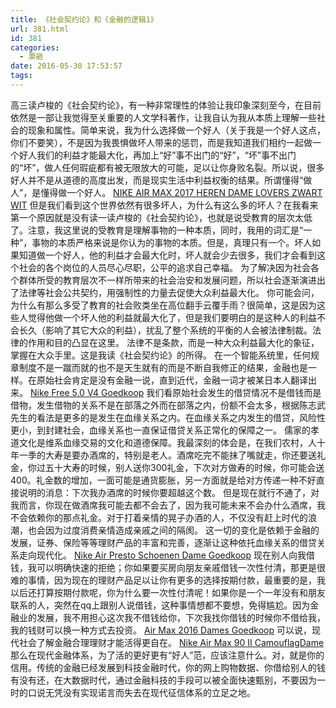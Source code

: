 ```yaml
---
title: 《社会契约论》和《金融的逻辑1》
url: 381.html
id: 381
categories:
  - 票砸
date: 2016-05-30 17:53:57
tags:
---
```


高三读卢梭的《社会契约论》，有一种非常理性的体验让我印象深刻至今，在目前依然是一部让我觉得至关重要的人文学科著作，让我自认为我从本质上理解一些社会的现象和属性。简单来说，我为什么选择做一个好人（关于我是一个好人这点，你们不要笑），不是因为我畏惧做坏人带来的惩罚，而是我知道我们相约一起做一个好人我们的利益才能最大化，再加上“好”事不出门的“好”，“坏”事不出门的“坏”，做人任何瑕疵都有被无限放大的可能，足以让你身败名裂。所以说，很多好人并不是从道德的高度出发，而是现实生活中利益权衡的结果。所谓懂得“做人”，是懂得做一个好人。 [NIKE AIR MAX 2017 HEREN DAME LOVERS ZWART WIT](http://www.nikeairmax2017.nl/nike-air-max-2017-heren-dame-lovers-zwart-wit.html) 但是我们看到这个世界依然有很多坏人，为什么有这么多的坏人？在我看来第一个原因就是没有读一读卢梭的《社会契约论》，也就是说受教育的层次太低了。注意，我这里说的受教育是理解事物的一种本质，同时，我用的词汇是“一种”，事物的本质严格来说是你认为的事物的本质。但是，真理只有一个。坏人如果知道做一个好人，他的利益才会最大化时，坏人就会少去很多，我们才会看到这个社会的各个岗位的人员尽心尽职，公平的追求自己幸福。 为了解决因为社会各个群体所受的教育层次不一样所带来的社会治安和发展问题，所以社会逐渐演进出了法律等社会公共契约，用强制性的力量去促使大众利益最大化。 你可能会问，为什么有那么多受了教育的社会败类坐在高位翻手云覆手雨？很简单，这是因为这些人觉得他做一个坏人他的利益就最大化了，但是我们要明白的是这种人的利益不会长久（影响了其它大众的利益），扰乱了整个系统的平衡的人会被法律制裁。法律的作用和目的凸显在这里。 法律不是条款，而是一种大众利益最大化的象征，掌握在大众手里。这是我读《社会契约论》的所得。 在一个智能系统里，任何规章制度不是一蹴而就的也不是天生就有的而是不断自我修正的结果，金融也是一样。在原始社会肯定是没有金融一说，直到近代，金融一词才被某日本人翻译出来。 [Nike Free 5.0 V4 Goedkoop](http://www.goedkoopairmaxnike.nl/nike-running-goedkoop/nike-free-5-0-v4.html) 我们看原始社会发生的借贷情况不是借钱而是借物，发生借物的关系不是在部落之外而在部落之内，份额不会太多，根据陈志武先生的看法是更多的是发生在血缘关系之内。在血缘关系之内发生的借贷，风险性更小，到封建社会，血缘关系也一直保证借贷关系正常化的保障之一。 儒家的孝道文化是维系血缘交易的文化和道德保障。我最深刻的体会是，在我们农村，人十年一季的大寿是要办酒席的，特别是老人。酒席吃完不能抹了嘴就走，你还要送礼金，你过五十大寿的时候，别人送你300礼金，下次对方做寿的时候，你可能会送400。礼金数的增加，一面可能是通货膨胀，另一方面就是给对方传递一种不好直接说明的消息：下次我办酒席的时候你要超越这个数。 但是现在就行不通了，对我而言，你现在做酒席我可能去都不会去了，因为我可能未来不会办什么酒席，我不会依赖你的那点礼金。对于打着亲情的晃子办酒的人，不仅没有赶上时代的浪潮，也会因为过度消费亲情造成亲戚之间的隔阂。 这一切的变化是依赖于金融的发展，证券、保险等等理财产品的丰富和完善，逐渐让这种依托血缘关系的借贷关系走向现代化。 [Nike Air Presto Schoenen Dame Goedkoop](http://www.goedkoopairmaxnike.nl/nike-running-goedkoop/nike-air-presto-schoenen-dame.html) 现在别人向我借钱，我可以明确快速的拒绝；你如果要买房向朋友亲戚借钱一次性付清，那更是很难的事情，因为现在的理财产品足以让你有更多的选择按期付款，最重要的是，我以后还打算按期付款呢，你为什么要一次性付清呢！如果你是一个一年没有和朋友联系的人，突然在qq上跟别人说借钱，这种事情想都不要想，免得尴尬。因为金融业的发展，我不用担心这次我不借钱给你，下次我找你借钱的时候你不借给我，我的钱财可以换一种方式去投资。 [Air Max 2016 Dames Goedkoop](http://www.goedkoopairmaxnike.nl/nike-air-max-2016/air-max-2016-dames.html) 可以说，现代社会了解金融合理理财才能活得更自在。 [Nike Air Max 90 II CamouflagDame](http://www.nikeairmax2017.nl/nike-air-max-dame-goedkoop/nike-air-max-90-ii-camouflagdame.html) 那么在现代金融体系，为了活的更好更有“好人”范，应该注意什么。对，就是你的信用。传统的金融已经发展到科技金融时代，你的网上购物数据、你借给别人的钱有没有还，在大数据时代，通过金融科技的手段可以被全面快速甄别，不要因为一时的口说无凭没有实现诺言而失去在现代征信体系的立足之地。